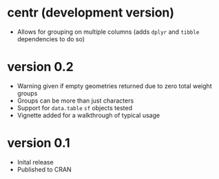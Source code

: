 # centr (development version)

* Allows for grouping on multiple columns (adds `dplyr` and `tibble` dependencies to do so)

# version 0.2

* Warning given if empty geometries returned due to zero total weight groups
* Groups can be more than just characters
* Support for `data.table` `sf` objects tested
* Vignette added for a walkthrough of typical usage 

# version 0.1

* Inital release
* Published to CRAN

